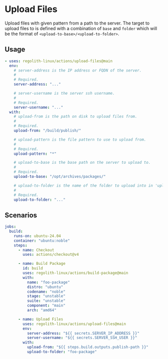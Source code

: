 <!-- AUTO_GENERATE_START -->
# Upload Files

Upload files with given pattern from a path to the server. The target to upload
files to is defined with a combination of `base` and `folder` which will be the
format of `<upload-to-base>/<upload-to-folder>`.
<!-- AUTO_GENERATE_END -->

## Usage

```yaml
- uses: regolith-linux/actions/upload-files@main
  env:
    # server-address is the IP address or FQDN of the server.
    #
    # Required.
    server-address: "..."

    # server-username is the server ssh username.
    #
    # Required.
    server-username: "..."
  with:
    # upload-from is the path on disk to upload files from.
    #
    # Required.
    upload-from: "/build/publish/"

    # upload-pattern is the file pattern to use to upload from.
    #
    # Required.
    upload-pattern: "*"

    # upload-to-base is the base path on the server to upload to.
    #
    # Required.
    upload-to-base: "/opt/archives/packages/"

    # upload-to-folder is the name of the folder to upload into in 'upload-to-base'.
    #
    # Required.
    upload-to-folder: "..."
```

## Scenarios

```yaml
jobs:
  build:
    runs-on: ubuntu-24.04
    container: "ubuntu:noble"
    steps:
      - name: Checkout
        uses: actions/checkout@v4

      - name: Build Package
        id: build
        uses: regolith-linux/actions/build-package@main
        with:
          name: "foo-package"
          distro: "ubuntu"
          codename: "noble"
          stage: "unstable"
          suite: "unstable"
          component: "main"
          arch: "amd64"

      - name: Upload Files
        uses: regolith-linux/actions/upload-files@main
        env:
          server-address: "${{ secrets.SERVER_IP_ADDRESS }}"
          server-username: "${{ secrets.SERVER_SSH_USER }}"
        with:
          upload-from: "${{ steps.build.outputs.publish-path }}"
          upload-to-folder: "foo-package"
```
